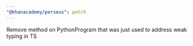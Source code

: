 ```yaml
---
"@khanacademy/perseus": patch
---
```


Remove method on PythonProgram that was just used to address weak typing in TS
